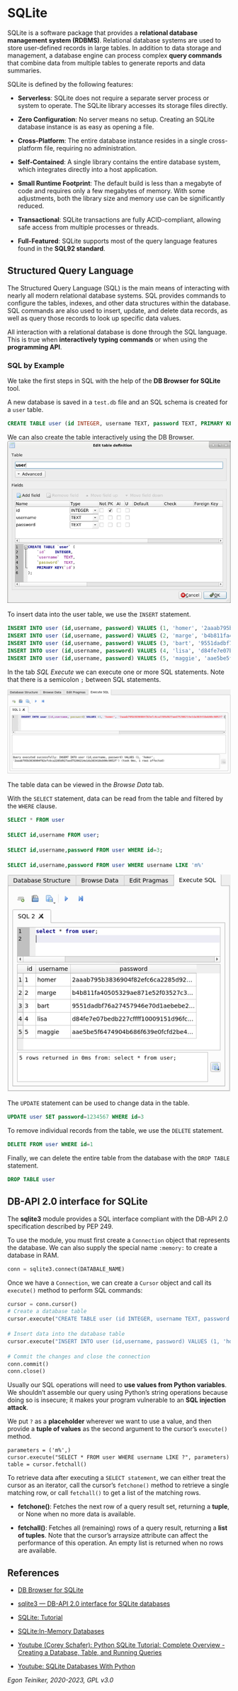 # SQLite 

SQLite is a software package that provides a **relational database management system (RDBMS)**. 
Relational database systems are used to store user-defined records in large tables. 
In addition to data storage and management, a database engine can process complex **query commands** 
that combine data from multiple tables to generate reports and data summaries.

SQLite is defined by the following features: 
* **Serverless**: SQLite does not require a separate server process or system to operate. 
    The SQLite library accesses its storage files directly. 
    
* **Zero Configuration**: No server means no setup. 
    Creating an SQLite database instance is as easy as opening a file. 
    
* **Cross-Platform**: The entire database instance resides in a single cross-platform file, 
    requiring no administration. 
    
* **Self-Contained**: A single library contains the entire database system, which integrates 
    directly into a host application.

* **Small Runtime Footprint**: The default build is less than a megabyte of code and requires only 
    a few megabytes of memory. With some adjustments, both the library size and memory use can be 
    significantly reduced. 
    
* **Transactional**: SQLite transactions are fully ACID-compliant, allowing safe access from 
    multiple processes or threads. 
    
* **Full-Featured**: SQLite supports most of the query language features found in the **SQL92 standard**. 



## Structured Query Language 

The Structured Query Language (SQL) is the main means of interacting with nearly all modern 
relational database systems. 
SQL provides commands to configure the tables, indexes, and other data structures within the 
database. 
SQL commands are also used to insert, update, and delete data records, as well as query those 
records to look up specific data values.

All interaction with a relational database is done through the SQL language. 
This is true when **interactively typing commands** or when using the **programming API**.

### SQL by Example

We take the first steps in SQL with the help of the **DB Browser for SQLite** tool.

A new database is saved in a `test.db` file and an SQL schema is created for a `user` table.

```SQL
CREATE TABLE user (id INTEGER, username TEXT, password TEXT, PRIMARY KEY(id))
```

We can also create the table interactively using the DB Browser.
![DB Browser - Create](figures/db-browser-create.png)

To insert data into the user table, we use the `INSERT` statement.
```SQL
INSERT INTO user (id,username, password) VALUES (1, 'homer', '2aaab795b3836904f82efc6ca2285d927aed75206214e1da383418eb90c9052f');
INSERT INTO user (id,username, password) VALUES (2, 'marge', 'b4b811fa40505329ae871e52f03527c3720c9af7fb8607819658535c5484c41e');
INSERT INTO user (id,username, password) VALUES (3, 'bart', '9551dadbf76a27457946e70d1aebebe2132f8d3bce6378d216c11853524dd3a6');
INSERT INTO user (id,username, password) VALUES (4, 'lisa', 'd84fe7e07bedb227cffff10009151d96fc944f6a1bd37cff60e8e4626a1eb1c3');
INSERT INTO user (id,username, password) VALUES (5, 'maggie', 'aae5be5f6474904b686f639e0fcfd2be440121cd889fa381a94b71750758345e');
```
In the tab _SQL Execute_ we can execute one or more SQL statements. 
Note that there is a semicolon `;` between SQL statements.

![DB Browser - Create](figures/db-browser-insert.png)

The table data can be viewed in the _Browse Data_ tab.

With the `SELECT` statement, data can be read from the table and filtered by the `WHERE` clause.

```SQL
SELECT * FROM user

SELECT id,username FROM user;

SELECT id,username,password FROM user WHERE id=3;

SELECT id,username,password FROM user WHERE username LIKE 'm%'
```
![DB Browser - Create](figures/db-browser-select.png)

The `UPDATE` statement can be used to change data in the table.
```SQL
UPDATE user SET password=1234567 WHERE id=3
```

To remove individual records from the table, we use the `DELETE` statement.
```SQL
DELETE FROM user WHERE id=1
```

Finally, we can delete the entire table from the database with the `DROP TABLE` statement.
```SQL
DROP TABLE user
```

## DB-API 2.0 interface for SQLite

The **sqlite3** module provides a SQL interface compliant with the DB-API 2.0 specification described by PEP 249.

To use the module, you must first create a `Connection` object that represents the database.
We can also supply the special name `:memory:` to create a database in RAM.
```Python
conn = sqlite3.connect(DATABALE_NAME)
```

Once we have a `Connection`, we can create a `Cursor` object and call its `execute()` method 
to perform SQL commands:
```Python
cursor = conn.cursor()
# Create a database table
cursor.execute("CREATE TABLE user (id INTEGER, username TEXT, password TEXT, PRIMARY KEY(id))")

# Insert data into the database table
cursor.execute("INSERT INTO user (id,username, password) VALUES (1, 'homer' '2aaab795b3836904f82efc6ca2285d927aed75206214e1da383418eb90c9052f')")

# Commit the changes and close the connection
conn.commit()
conn.close()
```

Usually our SQL operations will need to **use values from Python variables**. 
We shouldn’t assemble our query using Python’s string operations because doing so is insecure; it makes your program vulnerable to an **SQL injection attack**.

We put `?` as a **placeholder** wherever we want to use a value, and then 
provide a **tuple of values** as the second argument to the cursor’s `execute()` method. 
```
parameters = ('m%',)
cursor.execute("SELECT * FROM user WHERE username LIKE ?", parameters)
table = cursor.fetchall()
```

To retrieve data after executing a `SELECT statement`, we can either treat the 
cursor as an iterator, call the cursor’s `fetchone()` method to retrieve a single matching row, or call `fetchall()` to get a list of the matching rows.

* **fetchone()**: 
    Fetches the next row of a query result set, returning a **tuple**, or None when no more data is available.

* **fetchall()**:
Fetches all (remaining) rows of a query result, returning a **list of tuples**. Note that the cursor’s arraysize attribute can affect the performance of this operation. An empty list is returned when no rows are available.

## References
* [DB Browser for SQLite](https://sqlitebrowser.org/)
* [sqlite3 — DB-API 2.0 interface for SQLite databases](https://docs.python.org/3.8/library/sqlite3.html)
* [SQLite: Tutorial](https://www.sqlitetutorial.net/)
* [SQLite:In-Memory Databases](https://www.sqlite.org/inmemorydb.html)

* [Youtube (Corey Schafer): Python SQLite Tutorial: Complete Overview - Creating a Database, Table, and Running Queries](https://youtu.be/pd-0G0MigUA)
* [Youtube: SQLite Databases With Python](https://youtu.be/byHcYRpMgI4)

*Egon Teiniker, 2020-2023, GPL v3.0*